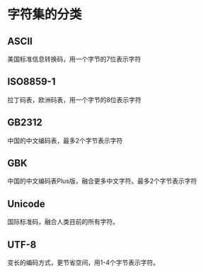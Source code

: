 # 字符集的分类
## ASCII
美国标准信息转换码，用一个字节的7位表示字符

## ISO8859-1
拉丁码表，欧洲码表，用一个字节的8位表示字符

## GB2312
中国的中文编码表，最多2个字节表示字符

## GBK
中国的中文编码表Plus版，融合更多中文字符。最多2个字节表示字符

## Unicode
国际标准码，融合人类目前的所有字符。

## UTF-8
变长的编码方式，更节省空间，用1-4个字节表示字符。